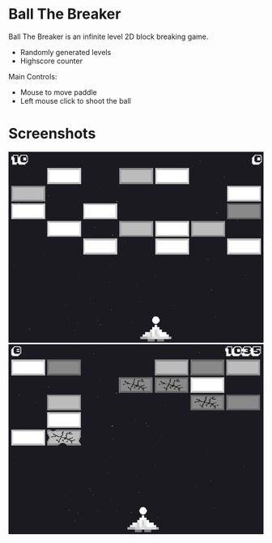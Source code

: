 # Ball The Breaker
Ball The Breaker is an infinite level 2D block breaking game.

- Randomly generated levels
- Highscore counter

Main Controls:
  - Mouse to move paddle
  - Left mouse click to shoot the ball

# Screenshots
![](https://github.com/Sergeyvna/demo-repo/blob/main/1.PNG)
![](https://github.com/Sergeyvna/demo-repo/blob/main/2.PNG)
